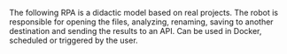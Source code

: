 The following RPA is a didactic model based on real projects.
The robot is responsible for opening the files, analyzing,
renaming, saving to another destination and sending the results
to an API.
Can be used in Docker, scheduled or triggered by the user. 